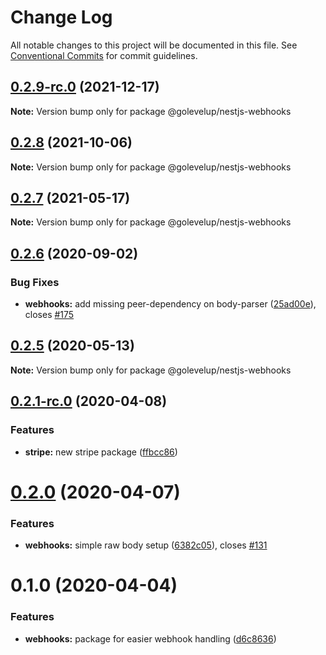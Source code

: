 # Change Log

All notable changes to this project will be documented in this file.
See [Conventional Commits](https://conventionalcommits.org) for commit guidelines.

## [0.2.9-rc.0](https://github.com/golevelup/nestjs/compare/@golevelup/nestjs-webhooks@0.2.8...@golevelup/nestjs-webhooks@0.2.9-rc.0) (2021-12-17)

**Note:** Version bump only for package @golevelup/nestjs-webhooks

## [0.2.8](https://github.com/golevelup/nestjs/compare/@golevelup/nestjs-webhooks@0.2.7...@golevelup/nestjs-webhooks@0.2.8) (2021-10-06)

**Note:** Version bump only for package @golevelup/nestjs-webhooks

## [0.2.7](https://github.com/golevelup/nestjs/compare/@golevelup/nestjs-webhooks@0.2.6...@golevelup/nestjs-webhooks@0.2.7) (2021-05-17)

**Note:** Version bump only for package @golevelup/nestjs-webhooks

## [0.2.6](https://github.com/golevelup/nestjs/compare/@golevelup/nestjs-webhooks@0.2.5...@golevelup/nestjs-webhooks@0.2.6) (2020-09-02)

### Bug Fixes

- **webhooks:** add missing peer-dependency on body-parser ([25ad00e](https://github.com/golevelup/nestjs/commit/25ad00e)), closes [#175](https://github.com/golevelup/nestjs/issues/175)

## [0.2.5](https://github.com/golevelup/nestjs/compare/@golevelup/nestjs-webhooks@0.2.4...@golevelup/nestjs-webhooks@0.2.5) (2020-05-13)

**Note:** Version bump only for package @golevelup/nestjs-webhooks

## [0.2.1-rc.0](https://github.com/golevelup/nestjs/compare/@golevelup/nestjs-webhooks@0.2.0...@golevelup/nestjs-webhooks@0.2.1-rc.0) (2020-04-08)

### Features

- **stripe:** new stripe package ([ffbcc86](https://github.com/golevelup/nestjs/commit/ffbcc86))

# [0.2.0](https://github.com/golevelup/nestjs/compare/@golevelup/nestjs-webhooks@0.1.0...@golevelup/nestjs-webhooks@0.2.0) (2020-04-07)

### Features

- **webhooks:** simple raw body setup ([6382c05](https://github.com/golevelup/nestjs/commit/6382c05)), closes [#131](https://github.com/golevelup/nestjs/issues/131)

# 0.1.0 (2020-04-04)

### Features

- **webhooks:** package for easier webhook handling ([d6c8636](https://github.com/golevelup/nestjs/commit/d6c8636))
